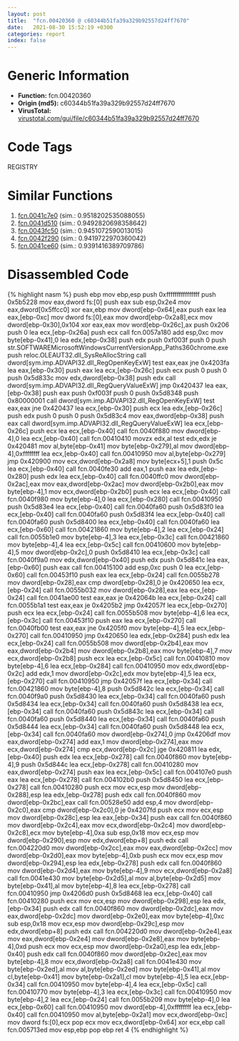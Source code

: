 ```yaml
---
layout: post
title:  "fcn.00420360 @ c60344b51fa39a329b92557d24ff7670"
date:   2021-08-30 15:52:19 +0300
categories: report
index: false
---
```


# Generic Information
- **Function:** fcn.00420360
- **Origin (md5):** c60344b51fa39a329b92557d24ff7670
- **VirusTotal:** [virustotal.com/gui/file/c60344b51fa39a329b92557d24ff7670][virustotal_ref]

# Code Tags
<span class="tag" id="REGISTRY">REGISTRY</span>


# Similar Functions

1. [fcn.0041c7e0][similar_1_ref] (sim.: 0.9518202535088055)
2. [fcn.0041d510][similar_2_ref] (sim.: 0.9492820698358642)
3. [fcn.0043fc50][similar_3_ref] (sim.: 0.9451072590013015)
4. [fcn.0042f290][similar_4_ref] (sim.: 0.9419722970360042)
5. [fcn.0041ce60][similar_5_ref] (sim.: 0.9391416389709786)


# Disassembled Code

{% highlight nasm %}
push ebp
mov ebp,esp
push 0xffffffffffffffff
push 0x5b5228
mov eax,dword fs:[0]
push eax
sub esp,0x2e4
mov eax,dword[0x5ffcc0]
xor eax,ebp
mov dword[ebp-0x64],eax
push eax
lea eax,[ebp-0xc]
mov dword fs:[0],eax
mov dword[ebp-0x2a8],ecx
mov dword[ebp-0x30],0x104
xor eax,eax
mov word[ebp-0x26c],ax
push 0x206
push 0
lea ecx,[ebp-0x26a]
push ecx
call fcn.0057a180
add esp,0xc
mov byte[ebp-0x41],0
lea edx,[ebp-0x38]
push edx
push 0xf003f
push 0
push str.SOFTWAREMicrosoftWindowsCurrentVersionApp_Paths360chrome.exe
push reloc.OLEAUT32.dll_SysReAllocString
call dword[sym.imp.ADVAPI32.dll_RegOpenKeyExW]
test eax,eax
jne 0x4203fa
lea eax,[ebp-0x30]
push eax
lea ecx,[ebp-0x26c]
push ecx
push 0
push 0
push 0x5d833c
mov edx,dword[ebp-0x38]
push edx
call dword[sym.imp.ADVAPI32.dll_RegQueryValueExW]
jmp 0x420437
lea eax,[ebp-0x38]
push eax
push 0xf003f
push 0
push 0x5d8348
push 0x80000001
call dword[sym.imp.ADVAPI32.dll_RegOpenKeyExW]
test eax,eax
jne 0x420437
lea ecx,[ebp-0x30]
push ecx
lea edx,[ebp-0x26c]
push edx
push 0
push 0
push 0x5d83c4
mov eax,dword[ebp-0x38]
push eax
call dword[sym.imp.ADVAPI32.dll_RegQueryValueExW]
lea ecx,[ebp-0x26c]
push ecx
lea ecx,[ebp-0x40]
call fcn.0040f880
mov dword[ebp-4],0
lea ecx,[ebp-0x40]
call fcn.00410410
movzx edx,al
test edx,edx
je 0x420481
mov al,byte[ebp-0x41]
mov byte[ebp-0x279],al
mov dword[ebp-4],0xffffffff
lea ecx,[ebp-0x40]
call fcn.00410950
mov al,byte[ebp-0x279]
jmp 0x420900
mov ecx,dword[ebp-0x2a8]
mov byte[ecx+5],1
push 0x5c
lea ecx,[ebp-0x40]
call fcn.0040fe30
add eax,1
push eax
lea edx,[ebp-0x280]
push edx
lea ecx,[ebp-0x40]
call fcn.0040ffc0
mov dword[ebp-0x2ac],eax
mov eax,dword[ebp-0x2ac]
mov dword[ebp-0x2b0],eax
mov byte[ebp-4],1
mov ecx,dword[ebp-0x2b0]
push ecx
lea ecx,[ebp-0x40]
call fcn.0040f980
mov byte[ebp-4],0
lea ecx,[ebp-0x280]
call fcn.00410950
push 0x5d83e4
lea ecx,[ebp-0x40]
call fcn.0040fa60
push 0x5d83f0
lea ecx,[ebp-0x40]
call fcn.0040fa60
push 0x5d83f4
lea ecx,[ebp-0x40]
call fcn.0040fa60
push 0x5d8400
lea ecx,[ebp-0x40]
call fcn.0040fa60
lea ecx,[ebp-0x60]
call fcn.00421860
mov byte[ebp-4],2
lea ecx,[ebp-0x24]
call fcn.0055b1e0
mov byte[ebp-4],3
lea ecx,[ebp-0x3c]
call fcn.00421860
mov byte[ebp-4],4
lea ecx,[ebp-0x5c]
call fcn.00410600
mov byte[ebp-4],5
mov dword[ebp-0x2c],0
push 0x5d8410
lea ecx,[ebp-0x3c]
call fcn.0040f9a0
mov edx,dword[ebp-0x40]
push edx
push 0x5d841c
lea eax,[ebp-0x60]
push eax
call fcn.00415100
add esp,0xc
push 0
lea ecx,[ebp-0x60]
call fcn.00453f10
push eax
lea ecx,[ebp-0x24]
call fcn.0055b278
mov dword[ebp-0x28],eax
cmp dword[ebp-0x28],0
je 0x420650
lea ecx,[ebp-0x24]
call fcn.0055b032
mov dword[ebp-0x28],eax
lea ecx,[ebp-0x24]
call fcn.0041ae00
test eax,eax
je 0x42064b
lea ecx,[ebp-0x24]
call fcn.0055b1a1
test eax,eax
je 0x4205b2
jmp 0x42057f
lea ecx,[ebp-0x270]
push ecx
lea ecx,[ebp-0x24]
call fcn.0055b508
mov byte[ebp-4],6
lea ecx,[ebp-0x3c]
call fcn.00453f10
push eax
lea ecx,[ebp-0x270]
call fcn.0040fb00
test eax,eax
jne 0x4205f0
mov byte[ebp-4],5
lea ecx,[ebp-0x270]
call fcn.00410950
jmp 0x420650
lea edx,[ebp-0x284]
push edx
lea ecx,[ebp-0x24]
call fcn.0055b508
mov dword[ebp-0x2b4],eax
mov eax,dword[ebp-0x2b4]
mov dword[ebp-0x2b8],eax
mov byte[ebp-4],7
mov ecx,dword[ebp-0x2b8]
push ecx
lea ecx,[ebp-0x5c]
call fcn.00410810
mov byte[ebp-4],6
lea ecx,[ebp-0x284]
call fcn.00410950
mov edx,dword[ebp-0x2c]
add edx,1
mov dword[ebp-0x2c],edx
mov byte[ebp-4],5
lea ecx,[ebp-0x270]
call fcn.00410950
jmp 0x42057f
lea ecx,[ebp-0x34]
call fcn.00421860
mov byte[ebp-4],8
push 0x5d842c
lea ecx,[ebp-0x34]
call fcn.0040f9a0
push 0x5d8430
lea ecx,[ebp-0x34]
call fcn.0040fa60
push 0x5d8434
lea ecx,[ebp-0x34]
call fcn.0040fa60
push 0x5d8438
lea ecx,[ebp-0x34]
call fcn.0040fa60
push 0x5d843c
lea ecx,[ebp-0x34]
call fcn.0040fa60
push 0x5d8440
lea ecx,[ebp-0x34]
call fcn.0040fa60
push 0x5d8444
lea ecx,[ebp-0x34]
call fcn.0040fa60
push 0x5d8448
lea ecx,[ebp-0x34]
call fcn.0040fa60
mov dword[ebp-0x274],0
jmp 0x4206df
mov eax,dword[ebp-0x274]
add eax,1
mov dword[ebp-0x274],eax
mov ecx,dword[ebp-0x274]
cmp ecx,dword[ebp-0x2c]
jge 0x420811
lea edx,[ebp-0x40]
push edx
lea ecx,[ebp-0x278]
call fcn.0040f860
mov byte[ebp-4],9
push 0x5d844c
lea ecx,[ebp-0x278]
call fcn.00410280
mov eax,dword[ebp-0x274]
push eax
lea ecx,[ebp-0x5c]
call fcn.004107e0
push eax
lea ecx,[ebp-0x278]
call fcn.004102b0
push 0x5d8450
lea ecx,[ebp-0x278]
call fcn.00410280
push ecx
mov ecx,esp
mov dword[ebp-0x288],esp
lea edx,[ebp-0x278]
push edx
call fcn.0040f860
mov dword[ebp-0x2bc],eax
call fcn.00528e50
add esp,4
mov dword[ebp-0x2c0],eax
cmp dword[ebp-0x2c0],0
je 0x4207fd
push ecx
mov ecx,esp
mov dword[ebp-0x28c],esp
lea eax,[ebp-0x34]
push eax
call fcn.0040f860
mov dword[ebp-0x2c4],eax
mov ecx,dword[ebp-0x2c4]
mov dword[ebp-0x2c8],ecx
mov byte[ebp-4],0xa
sub esp,0x18
mov ecx,esp
mov dword[ebp-0x290],esp
mov edx,dword[ebp+8]
push edx
call fcn.004220d0
mov dword[ebp-0x2cc],eax
mov eax,dword[ebp-0x2cc]
mov dword[ebp-0x2d0],eax
mov byte[ebp-4],0xb
push ecx
mov ecx,esp
mov dword[ebp-0x294],esp
lea edx,[ebp-0x278]
push edx
call fcn.0040f860
mov dword[ebp-0x2d4],eax
mov byte[ebp-4],9
mov ecx,dword[ebp-0x2a8]
call fcn.0041e430
mov byte[ebp-0x2d5],al
mov al,byte[ebp-0x2d5]
mov byte[ebp-0x41],al
mov byte[ebp-4],8
lea ecx,[ebp-0x278]
call fcn.00410950
jmp 0x4206d0
push 0x5d8468
lea ecx,[ebp-0x40]
call fcn.00410280
push ecx
mov ecx,esp
mov dword[ebp-0x298],esp
lea edx,[ebp-0x34]
push edx
call fcn.0040f860
mov dword[ebp-0x2dc],eax
mov eax,dword[ebp-0x2dc]
mov dword[ebp-0x2e0],eax
mov byte[ebp-4],0xc
sub esp,0x18
mov ecx,esp
mov dword[ebp-0x29c],esp
mov edx,dword[ebp+8]
push edx
call fcn.004220d0
mov dword[ebp-0x2e4],eax
mov eax,dword[ebp-0x2e4]
mov dword[ebp-0x2e8],eax
mov byte[ebp-4],0xd
push ecx
mov ecx,esp
mov dword[ebp-0x2a0],esp
lea edx,[ebp-0x40]
push edx
call fcn.0040f860
mov dword[ebp-0x2ec],eax
mov byte[ebp-4],8
mov ecx,dword[ebp-0x2a8]
call fcn.0041e430
mov byte[ebp-0x2ed],al
mov al,byte[ebp-0x2ed]
mov byte[ebp-0x41],al
mov cl,byte[ebp-0x41]
mov byte[ebp-0x2a1],cl
mov byte[ebp-4],5
lea ecx,[ebp-0x34]
call fcn.00410950
mov byte[ebp-4],4
lea ecx,[ebp-0x5c]
call fcn.00410770
mov byte[ebp-4],3
lea ecx,[ebp-0x3c]
call fcn.00410950
mov byte[ebp-4],2
lea ecx,[ebp-0x24]
call fcn.0055b209
mov byte[ebp-4],0
lea ecx,[ebp-0x60]
call fcn.00410950
mov dword[ebp-4],0xffffffff
lea ecx,[ebp-0x40]
call fcn.00410950
mov al,byte[ebp-0x2a1]
mov ecx,dword[ebp-0xc]
mov dword fs:[0],ecx
pop ecx
mov ecx,dword[ebp-0x64]
xor ecx,ebp
call fcn.005713ed
mov esp,ebp
pop ebp
ret 4
{% endhighlight %}


[similar_1_ref]: /report/fcn.0041c7e0@c60344b51fa39a329b92557d24ff7670
[similar_2_ref]: /report/fcn.0041d510@c60344b51fa39a329b92557d24ff7670
[similar_3_ref]: /report/fcn.0043fc50@c60344b51fa39a329b92557d24ff7670
[similar_4_ref]: /report/fcn.0042f290@279a61b1e76da49531f1f16fd1102a2d
[similar_5_ref]: /report/fcn.0041ce60@c60344b51fa39a329b92557d24ff7670
[virustotal_ref]: https://www.virustotal.com/gui/file/c60344b51fa39a329b92557d24ff7670